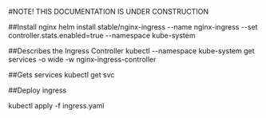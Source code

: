 #NOTE! THIS DOCUMENTATION IS UNDER CONSTRUCTION

##Install nginx
helm install stable/nginx-ingress --name nginx-ingress --set controller.stats.enabled=true --namespace kube-system

##Describes the Ingress Controller
kubectl --namespace kube-system get services -o wide -w nginx-ingress-controller

##Gets services
kubectl get svc

##Deploy ingress

kubectl apply -f ingress.yaml